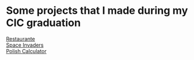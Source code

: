 # Some projects that I made during my CIC graduation

[Restaurante](Restaurante)\
[Space Invaders](Space\_Invaders)\
[Polish Calculator](https://github.com/VerasUnB/Projects/tree/master/Polish_calculator)


